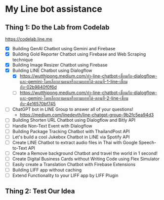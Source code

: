 # My Line bot assistance

## Thing 1: Do the Lab from Codelab

<https://codelab.line.me>

- [x] Building GenAI Chatbot using Gemini and Firebase
- [x] Building Gold Reporter Chatbot using Firebase and Web Scraping technique
- [x] Building Image Resizer Chatbot using Firebase
- [x] Building LINE Chatbot using Dialogflow
  - [x] <https://wutthipong.medium.com/ทำ-line-chatbot-เชื่อมกับ-dialogflow-และ-gemini-โดยเลือกถามคนหรือถามบอทได้-ตอนที่-1-line-เชื่อมกับ-02b9840f0f6d>
  - [ ] <https://wutthipong.medium.com/ทำ-line-chatbot-เชื่อมกับ-dialogflow-และ-gemini-โดยเลือกถามคนหรือถามบอทได้-ตอนที่-2-line-เชื่อมกับ-4e16570bf745>
- [ ] ChatGPT bot in LINE Group to answer all of your questions!
  - <https://medium.com/linedevth/line-chatgpt-group-9b2fc5ea94d3>
- [ ] Building Shorten URL Chatbot using Dialogflow and Bitly API
- [ ] Handle Non-Text Event with Dialogflow
- [ ] Building Package Tracking Chatbot with ThailandPost API
- [ ] Let's build a cool Jukebox Chatbot in LINE via Spotify API
- [ ] Create LINE Chatbot to extract audio files in Thai with Google Speech-to-Text API
- [ ] Create a Remove background Chatbot and travel the world in 1 second!
- [ ] Create Digital Business Cards without Writing Code using Flex Simulator
- [ ] Easily create a Translation Chatbot with Firebase Extensions
- [ ] Building LIFF app without caching
- [ ] Extend Functionality to your LIFF app by LIFF Plugin

## Thing 2: Test Our Idea
